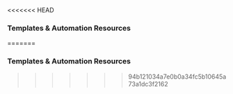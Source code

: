 <<<<<<< HEAD
### Templates & Automation Resources
=======
### Templates & Automation Resources
>>>>>>> 94b121034a7e0b0a34fc5b10645a73a1dc3f2162
